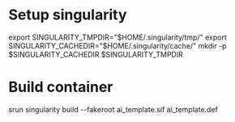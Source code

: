 # Setup singularity
export SINGULARITY_TMPDIR="$HOME/.singularity/tmp/"
export SINGULARITY_CACHEDIR="$HOME/.singularity/cache/"
mkdir -p $SINGULARITY_CACHEDIR $SINGULARITY_TMPDIR

# Build container 
srun singularity build --fakeroot ai_template.sif ai_template.def